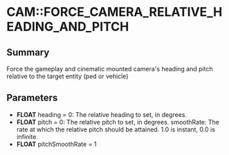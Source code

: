# CAM::FORCE_CAMERA_RELATIVE_HEADING_AND_PITCH

## Summary
Force the gameplay and cinematic mounted camera's heading and pitch relative to the target entity (ped or vehicle)

## Parameters
* **FLOAT** heading = 0: The relative heading to set, in degrees.
* **FLOAT** pitch = 0:
The relative pitch to set, in degrees.
smoothRate: The rate at which the relative pitch should be attained.
1.0 is instant, 0.0 is infinite.
* **FLOAT** pitchSmoothRate = 1